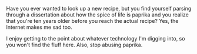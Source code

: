 Have you ever wanted to look up a new recipe, but you find yourself parsing through a dissertation about how the spice of life is paprika and you realize that you're ten years older before you reach the actual recipe? Yes, the Internet makes me sad too.

I enjoy getting to the point about whatever technology I'm digging into, so you won't find the fluff here. Also, stop abusing paprika.
